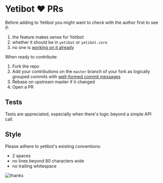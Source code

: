 # Yetibot :heart: PRs

Before adding to Yetibot you might want to check with the author first to see
if:

1. the feature makes sense for Yetibot
1. whether it should be in `yetibot` or `yetibot.core`
1. no one is [working on it already](https://waffle.io/devth/yetibot)

When ready to contribute:

1. Fork the repo
1. Add your contributions on the `master` branch of your fork as logically
   grouped commits with [well-formed commit
   messages](http://tbaggery.com/2008/04/19/a-note-about-git-commit-messages.html)
1. Rebase on upstream master if it changed
1. Open a PR

## Tests

Tests are appreciated, especially when there's logic beyond a simple API call.

## Style

Please adhere to yetibot's existing conventions:

- 2 spaces
- no lines beyond 80 characters wide
- no trailing whitespace

![thanks](doc/thanks.jpg)
